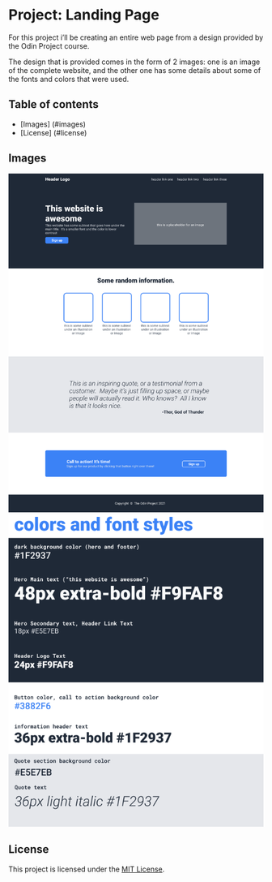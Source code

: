 # Project: Landing Page
For this project i’ll be creating an entire web page from a design provided by the Odin Project course.

The design that is provided comes in the form of 2 images: one is an image of the complete website, and the other one has some details about some of the fonts and colors that were used.

## Table of contents
- [Images] (#images)
- [License] (#license)

## Images
![Screenshot number 1](./screenshots/01.png)
![Screenshot number 2](./screenshots/02.png)

## License
This project is licensed under the [MIT License](./LICENSE).